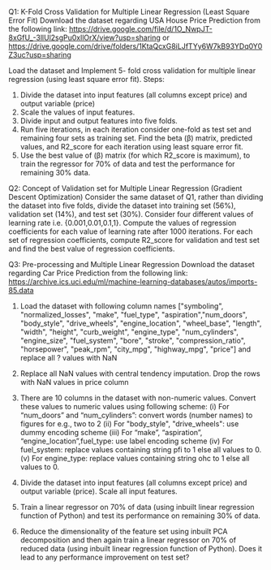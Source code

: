 Q1: K-Fold Cross Validation for Multiple Linear Regression (Least Square Error Fit)
Download the dataset regarding USA House Price Prediction from the following link:
https://drive.google.com/file/d/1O_NwpJT-8xGfU_-3llUl2sgPu0xllOrX/view?usp=sharing
or
https://drive.google.com/drive/folders/1KtaQcxG8iLJfTYy6W7kB93YDq0Y0Z3uc?usp=sharing

Load the dataset and Implement 5- fold cross validation for multiple linear regression (using least square error fit).
Steps:
1. Divide the dataset into input features (all columns except price) and output variable (price)
2. Scale the values of input features.
3. Divide input and output features into five folds.
4. Run five iterations, in each iteration consider one-fold as test set and remaining four sets as training set. Find the beta (β) matrix, predicted values, and R2_score for each iteration
using least square error fit.
5. Use the best value of (β) matrix (for which R2_score is maximum), to train the regressor for 70% of data and test the performance for remaining 30% data.

Q2: Concept of Validation set for Multiple Linear Regression (Gradient Descent Optimization)
Consider the same dataset of Q1, rather than dividing the dataset into five folds, divide the dataset into training set (56%), validation set (14%), and test set (30%).
Consider four different values of learning rate i.e. {0.001,0.01,0.1,1}. Compute the values of regression coefficients for each value of learning rate after 1000 iterations.
For each set of regression coefficients, compute R2_score for validation and test set and find the best value of regression coefficients.

Q3: Pre-processing and Multiple Linear Regression
Download the dataset regarding Car Price Prediction from the following link:
https://archive.ics.uci.edu/ml/machine-learning-databases/autos/imports-85.data
1. Load the dataset with following column names ["symboling", "normalized_losses",
"make", "fuel_type", "aspiration","num_doors", "body_style", "drive_wheels",
"engine_location", "wheel_base", "length", "width", "height", "curb_weight",
"engine_type", "num_cylinders", "engine_size", "fuel_system", "bore", "stroke",
"compression_ratio", "horsepower", "peak_rpm", "city_mpg", "highway_mpg", "price"]
and replace all ? values with NaN

2. Replace all NaN values with central tendency imputation. Drop the rows with NaN
values in price column
3. There are 10 columns in the dataset with non-numeric values. Convert these values to
numeric values using following scheme:
(i) For “num_doors” and “num_cylinders”: convert words (number names) to figures
for e.g., two to 2
(ii) For "body_style", "drive_wheels": use dummy encoding scheme
(iii) For “make”, “aspiration”, “engine_location”,fuel_type: use label encoding
scheme
(iv) For fuel_system: replace values containing string pfi to 1 else all values to 0.
(v) For engine_type: replace values containing string ohc to 1 else all values to 0.
4. Divide the dataset into input features (all columns except price) and output variable
(price). Scale all input features.
5. Train a linear regressor on 70% of data (using inbuilt linear regression function of
Python) and test its performance on remaining 30% of data.
6. Reduce the dimensionality of the feature set using inbuilt PCA decomposition and then
again train a linear regressor on 70% of reduced data (using inbuilt linear regression
function of Python). Does it lead to any performance improvement on test set?
